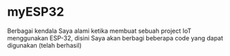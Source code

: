 # myESP32
Berbagai kendala Saya alami ketika membuat sebuah project IoT menggunakan ESP-32, disini Saya akan berbagi beberapa code yang dapat digunakan (telah berhasil)
